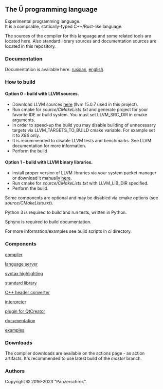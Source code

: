 ## The Ü programming language
Experimental programming language.  
It is a compilable, statically-typed C++/Rust-like language.

The sources of the compiler for this language and some related tools are located here.
Also standard library sources and documentation sources are located in this repository.


### Documentation

Documentation is available here: [russian](https://panzerschrek.github.io/U-00DC-Sprache-site/docs/ru/contents.html), [english](https://panzerschrek.github.io/U-00DC-Sprache-site/docs/en/contents.html).


### How to build

#### Option 0 - build with LLVM sources.
* Download LLVM sources [here](https://github.com/llvm/llvm-project/releases/) (llvm 15.0.7 used in this project).
* Run cmake for *source/CMakeLists.txt* and generate project for your favorite IDE or build system. You must set LLVM_SRC_DIR in cmake arguments.
* In order to speed-up the build you may disable building of unnecessary targets via LLVM_TARGETS_TO_BUILD cmake variable. For example set it to *X86* only.
* It is recommended to disable LLVM tests and benchmarks. See LLVM documentation for more information.
* Perform the build

#### Option 1 - build with LLVM binary libraries.
* Install proper version of LLVM libraries via your system packet manager or download it manually [here](https://github.com/llvm/llvm-project/releases/).
* Run cmake for *source/CMakeLists.txt* with LLVM_LIB_DIR specified.
* Perform the build.

Some components are optional and may be disabled via cmake options (see *source/CMakeLists.txt*).

Python 3 is required to build and run tests, written in Python.

Sphynx is required to build documentation.

For more information/examples see build scripts in *ci* directory.


### Components

[compiler](source/compilers_common_lib/README.md)

[language server](source/language_server/README.md)

[syntax highlighting](source/syntax_highlighting/README.md)

[standard library](source/ustlib/README.md)

[C++ header converter](source/cpp_header_converter/README.md)

[interpreter](source/interpreter/README.md)

[plugin for QtCreator](source/qt_creator_plugin/README.md)

[documentation](source/docs/README.md)

[examples](source/examples/README.md)


### Downloads

The compiler downloads are available on the actions page - as action artifacts.
It's recommended to use latest build of the *master* branch.

### Authors
Copyright © 2016-2023 "Panzerschrek".
